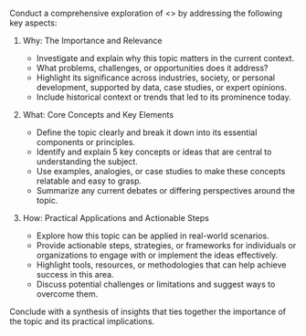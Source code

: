 Conduct a comprehensive exploration of <<TOPIC>> by addressing the following key aspects:  

1. Why: The Importance and Relevance  
   - Investigate and explain why this topic matters in the current context.  
   - What problems, challenges, or opportunities does it address?  
   - Highlight its significance across industries, society, or personal development, supported by data, case studies, or expert opinions.  
   - Include historical context or trends that led to its prominence today.

2. What: Core Concepts and Key Elements  
   - Define the topic clearly and break it down into its essential components or principles.  
   - Identify and explain 5 key concepts or ideas that are central to understanding the subject.  
   - Use examples, analogies, or case studies to make these concepts relatable and easy to grasp.  
   - Summarize any current debates or differing perspectives around the topic.

3. How: Practical Applications and Actionable Steps  
   - Explore how this topic can be applied in real-world scenarios.  
   - Provide actionable steps, strategies, or frameworks for individuals or organizations to engage with or implement the ideas effectively.  
   - Highlight tools, resources, or methodologies that can help achieve success in this area.  
   - Discuss potential challenges or limitations and suggest ways to overcome them.

Conclude with a synthesis of insights that ties together the importance of the topic and its practical implications.
